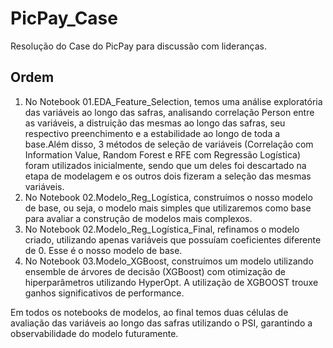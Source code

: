 # PicPay_Case
Resolução do Case do PicPay para discussão com lideranças.

## Ordem
1. No Notebook 01.EDA_Feature_Selection, temos uma análise exploratória das variáveis ao longo das safras, analisando correlação Person entre as variáveis, a distruição das mesmas ao longo das safras, seu respectivo preenchimento e a estabilidade ao longo de toda a base.Além disso, 3 métodos de seleção de variáveis (Correlação com Information Value, Random Forest e RFE com Regressão Logística) foram utilizados inicialmente, sendo que um deles foi descartado na etapa de modelagem e os outros dois fizeram a seleção das mesmas variáveis. 
2. No Notebook 02.Modelo_Reg_Logística, construímos o nosso modelo de base, ou seja, o modelo mais simples que utilizaremos como base para avaliar a construção de modelos mais complexos.
3. No Notebook 02.Modelo_Reg_Logística_Final, refinamos o modelo criado, utilizando apenas variáveis que possuíam coeficientes diferente de 0. Esse é o nosso modelo de base.
4. No Notebook 03.Modelo_XGBoost, construímos um modelo utilizando ensemble de árvores de decisão (XGBoost) com otimização de hiperparâmetros utilizando HyperOpt. A utilização de XGBOOST trouxe ganhos significativos de performance.

Em todos os notebooks de modelos, ao final temos duas células de avaliação das variáveis ao longo das safras utilizando o PSI, garantindo a observabilidade do modelo futuramente.
